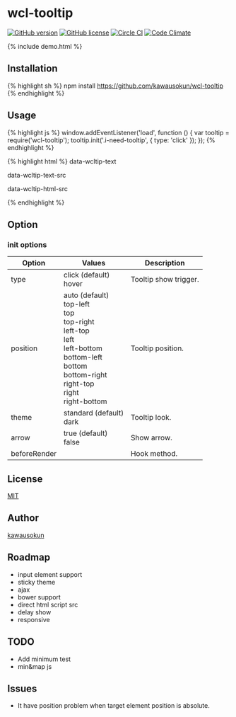# wcl-tooltip

[![GitHub version](https://badge.fury.io/gh/kawausokun%2Fwcl-tooltip.svg)](http://badge.fury.io/gh/kawausokun%2Fwcl-tooltip)
[![GitHub license](https://img.shields.io/badge/license-MIT-blue.svg)](https://raw.githubusercontent.com/kawausokun/wcl-tooltip/master/LICENSE)
[![Circle CI](https://circleci.com/gh/kawausokun/wcl-tooltip.svg?style=shield)](https://circleci.com/gh/kawausokun/wcl-tooltip)
[![Code Climate](https://codeclimate.com/github/kawausokun/wcl-tooltip/badges/gpa.svg)](https://codeclimate.com/github/kawausokun/wcl-tooltip)

{% include demo.html %}

## Installation

{% highlight sh %}
npm install https://github.com/kawausokun/wcl-tooltip
{% endhighlight %}

## Usage

{% highlight js %}
window.addEventListener('load', function () {
  var tooltip = require('wcl-tooltip');
  tooltip.init('.i-need-tooltip', {
    type: 'click'
  });
});
{% endhighlight %}

{% highlight html %}
<span class="i-need-tooltip" data-wcltip-text="I'm tooltip!">data-wcltip-text</span>

<span class="i-need-tooltip" data-wcltip-text-src="menu2-tooltip">data-wcltip-text-src</span>
<span id="menu2-tooltip" style="display: none;">I'm tooltip too!</span>

<span class="i-need-tooltip" data-wcltip-html-src="menu3-tooltip" data-wcltip-title="Kuma-mon">data-wcltip-html-src</span>
<div id="menu3-tooltip" style="display: none;">
  <img src="img/kumamon.jpg" alt="kuma-mon"><br/>
</div>
{% endhighlight %}

## Option

### init options

| Option       | Values                                               | Description           |
|--------------|------------------------------------------------------|-----------------------|
| type         | click (default)<br> hover                            | Tooltip show trigger. |
| position     | auto (default)<br>top-left<br>top<br>top-right<br>left-top<br>left<br>left-bottom<br>bottom-left<br>bottom<br>bottom-right<br>right-top<br>right<br>right-bottom     | Tooltip position.     |
| theme        | standard (default)<br> dark                          | Tooltip look.         |
| arrow        | true (default)<br> false                             | Show arrow.           |
| beforeRender |                                                      | Hook method.          |

## License

[MIT](https://github.com/kawausokun/wcl-tooltip/blob/master/LICENSE)

## Author

[kawausokun](https://github.com/kawausokun)

## Roadmap

* input element support
* sticky theme
* ajax
* bower support
* direct html script src
* delay show
* responsive

## TODO

* Add minimum test
* min&map js

## Issues

* It have position problem when target element position is absolute.

